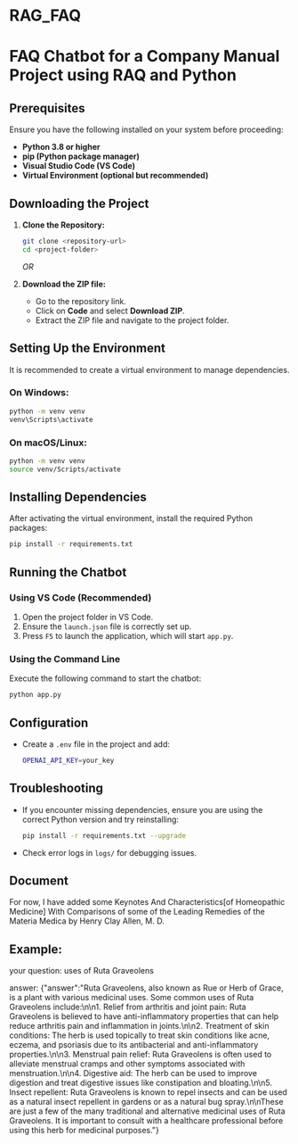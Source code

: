 # RAG_FAQ  

  
# FAQ Chatbot for a Company Manual Project using RAQ and Python

## Prerequisites

Ensure you have the following installed on your system before proceeding:

- **Python 3.8 or higher**
- **pip (Python package manager)**
- **Visual Studio Code (VS Code)**
- **Virtual Environment (optional but recommended)**

## Downloading the Project

1. **Clone the Repository:**
   ```sh
   git clone <repository-url>
   cd <project-folder>
   ```
   *OR*

2. **Download the ZIP file:**
   - Go to the repository link.
   - Click on **Code** and select **Download ZIP**.
   - Extract the ZIP file and navigate to the project folder.

## Setting Up the Environment

It is recommended to create a virtual environment to manage dependencies.

### On Windows:
```sh
python -m venv venv
venv\Scripts\activate
```

### On macOS/Linux:
```sh
python -m venv venv
source venv/Scripts/activate
```

## Installing Dependencies

After activating the virtual environment, install the required Python packages:
```sh
pip install -r requirements.txt
```

## Running the Chatbot

### Using VS Code (Recommended)
1. Open the project folder in VS Code.
2. Ensure the `launch.json` file is correctly set up.
3. Press `F5` to launch the application, which will start `app.py`.

### Using the Command Line
Execute the following command to start the chatbot:
```sh
python app.py
```

## Configuration

- Create a `.env` file in the project and add:
  ```sh
  OPENAI_API_KEY=your_key
  ```

## Troubleshooting

- If you encounter missing dependencies, ensure you are using the correct Python version and try reinstalling:
  ```sh
  pip install -r requirements.txt --upgrade
  ```
- Check error logs in `logs/` for debugging issues.

## Document
For now, I have added some Keynotes And Characteristics[of Homeopathic Medicine] With Comparisons of some of the Leading Remedies of the Materia Medica by Henry Clay Allen, M. D.  

## Example:  

your question: uses of Ruta Graveolens  

answer:
{"answer":"Ruta Graveolens, also known as Rue or Herb of Grace, is a plant with various medicinal uses. Some common uses of Ruta Graveolens include:\n\n1. Relief from arthritis and joint pain: Ruta Graveolens is believed to have anti-inflammatory properties that can help reduce arthritis pain and inflammation in joints.\n\n2. Treatment of skin conditions: The herb is used topically to treat skin conditions like acne, eczema, and psoriasis due to its antibacterial and anti-inflammatory properties.\n\n3. Menstrual pain relief: Ruta Graveolens is often used to alleviate menstrual cramps and other symptoms associated with menstruation.\n\n4. Digestive aid: The herb can be used to improve digestion and treat digestive issues like constipation and bloating.\n\n5. Insect repellent: Ruta Graveolens is known to repel insects and can be used as a natural insect repellent in gardens or as a natural bug spray.\n\nThese are just a few of the many traditional and alternative medicinal uses of Ruta Graveolens. It is important to consult with a healthcare professional before using this herb for medicinal purposes."}
